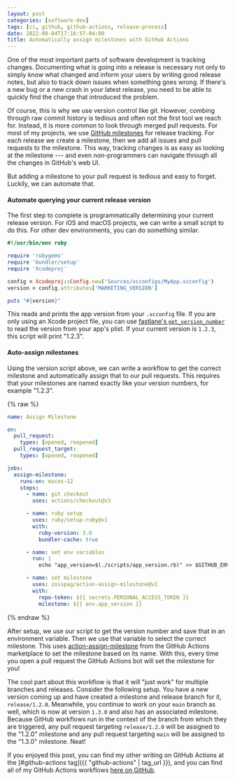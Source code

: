 ```yaml
---
layout: post
categories: [software-dev]
tags: [ci, github, github-actions, release-process]
date: 2022-08-04T17:16:57-04:00
title: Automatically assign milestones with GitHub Actions
---
```


One of the most important parts of software development is tracking changes. Documenting what is going into a release is necessary not only to simply know what changed and inform your users by writing good release notes, but also to track down issues when something goes wrong. If there's a new bug or a new crash in your latest release, you need to be able to quickly find the change that introduced the problem.

<!--excerpt-->

Of course, this is why we use version control like git. However, combing through raw commit history is tedious and often not the first tool we reach for. Instead, it is more common to look through merged pull requests. For most of my projects, we use [GitHub milestones](https://docs.github.com/en/issues/using-labels-and-milestones-to-track-work/about-milestones) for release tracking. For each release we create a milestone, then we add all issues and pull requests to the milestone. This way, tracking changes is as easy as looking at the milestone --- and even non-programmers can navigate through all the changes in GitHub's web UI.

But adding a milestone to your pull request is tedious and easy to forget. Luckily, we can automate that.

#### Automate querying your current release version

The first step to complete is programmatically determining your current release version. For iOS and macOS projects, we can write a small script to do this. For other dev environments, you can do something similar.

```ruby
#!/usr/bin/env ruby

require 'rubygems'
require 'bundler/setup'
require 'Xcodeproj'

config = Xcodeproj::Config.new('Sources/xcconfigs/MyApp.xcconfig')
version = config.attributes['MARKETING_VERSION']

puts "#{version}"
```

This reads and prints the app version from your `.xcconfig` file. If you are only using an Xcode project file, you can use [fastlane's `get_version_number`](https://docs.fastlane.tools/actions/get_version_number/#get_version_number) to read the version from your app's plist. If your current version is `1.2.3`, this script will print "1.2.3".

#### Auto-assign milestones

Using the version script above, we can write a workflow to get the correct milestone and automatically assign that to our pull requests. This requires that your milestones are named exactly like your version numbers, for example "1.2.3".

{% raw %}
```yaml
name: Assign Milestone

on:
  pull_request:
    types: [opened, reopened]
  pull_request_target:
    types: [opened, reopened]

jobs:
  assign-milestone:
    runs-on: macos-12
    steps:
      - name: git checkout
        uses: actions/checkout@v3

      - name: ruby setup
        uses: ruby/setup-ruby@v1
        with:
          ruby-version: 3.0
          bundler-cache: true

      - name: set env variables
        run: |
          echo "app_version=$(./scripts/app_version.rb)" >> $GITHUB_ENV

      - name: set milestone
        uses: zoispag/action-assign-milestone@v2
        with:
          repo-token: ${{ secrets.PERSONAL_ACCESS_TOKEN }}
          milestone: ${{ env.app_version }}
```
{% endraw %}

After setup, we use our script to get the version number and save that in an environment variable. Then we use that variable to select the correct milestone. This uses [action-assign-milestone](https://github.com/marketplace/actions/assign-a-milestone-to-pull-requests) from the GitHub Actions marketplace to set the milestone based on its name. With this, every time you open a pull request the GitHub Actions bot will set the milestone for you!

The cool part about this workflow is that it will "just work" for multiple branches and releases. Consider the following setup. You have a new version coming up and have created a milestone and release branch for it, `release/1.2.0`. Meanwhile, you continue to work on your `main` branch as well, which is now at version `1.3.0` and also has an associated milestone. Because GitHub workflows run in the context of the branch from which they are triggered, any pull request targeting `release/1.2.0` will be assigned to the "1.2.0" milestone and any pull request targeting `main` will be assigned to the "1.3.0" milestone. Neat!

If you enjoyed this post, you can find my other writing on GitHub Actions at the [#github-actions tag]({{ "github-actions" | tag_url }}), and you can find all of my GitHub Actions workflows [here on GitHub](https://github.com/jessesquires/gh-workflows).
